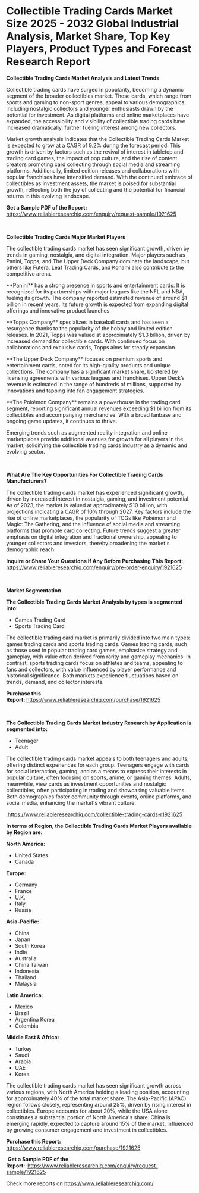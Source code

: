 <p><h1>Collectible Trading Cards Market Size 2025 - 2032 Global Industrial Analysis, Market Share, Top Key Players, Product Types and Forecast Research Report</h1></p><p><strong>Collectible Trading Cards Market Analysis and Latest Trends</strong></p>
<p><p>Collectible trading cards have surged in popularity, becoming a dynamic segment of the broader collectibles market. These cards, which range from sports and gaming to non-sport genres, appeal to various demographics, including nostalgic collectors and younger enthusiasts drawn by the potential for investment. As digital platforms and online marketplaces have expanded, the accessibility and visibility of collectible trading cards have increased dramatically, further fueling interest among new collectors.</p><p>Market growth analysis indicates that the Collectible Trading Cards Market is expected to grow at a CAGR of 9.2% during the forecast period. This growth is driven by factors such as the revival of interest in tabletop and trading card games, the impact of pop culture, and the rise of content creators promoting card collecting through social media and streaming platforms. Additionally, limited edition releases and collaborations with popular franchises have intensified demand. With the continued embrace of collectibles as investment assets, the market is poised for substantial growth, reflecting both the joy of collecting and the potential for financial returns in this evolving landscape.</p></p>
<p><strong>Get a Sample PDF of the Report:&nbsp;</strong> <a href="https://www.reliableresearchiq.com/enquiry/request-sample/1921625?utm_campaign=2277&utm_medium=2&utm_source=Github&utm_content=ia&utm_term=05042025&utm_id=collectible-trading-cards">https://www.reliableresearchiq.com/enquiry/request-sample/1921625</a></p>
<p>&nbsp;</p>
<p><strong>Collectible Trading Cards Major Market Players</strong></p>
<p><p>The collectible trading cards market has seen significant growth, driven by trends in gaming, nostalgia, and digital integration. Major players such as Panini, Topps, and The Upper Deck Company dominate the landscape, but others like Futera, Leaf Trading Cards, and Konami also contribute to the competitive arena.</p><p>**Panini** has a strong presence in sports and entertainment cards. It is recognized for its partnerships with major leagues like the NFL and NBA, fueling its growth. The company reported estimated revenue of around $1 billion in recent years. Its future growth is expected from expanding digital offerings and innovative product launches.</p><p>**Topps Company** specializes in baseball cards and has seen a resurgence thanks to the popularity of the hobby and limited edition releases. In 2021, Topps was valued at approximately $1.3 billion, driven by increased demand for collectible cards. With continued focus on collaborations and exclusive cards, Topps aims for steady expansion.</p><p>**The Upper Deck Company** focuses on premium sports and entertainment cards, noted for its high-quality products and unique collections. The company has a significant market share, bolstered by licensing agreements with various leagues and franchises. Upper Deck’s revenue is estimated in the range of hundreds of millions, supported by innovations and tapping into fan engagement strategies.</p><p>**The Pokémon Company** remains a powerhouse in the trading card segment, reporting significant annual revenues exceeding $1 billion from its collectibles and accompanying merchandise. With a broad fanbase and ongoing game updates, it continues to thrive.</p><p>Emerging trends such as augmented reality integration and online marketplaces provide additional avenues for growth for all players in the market, solidifying the collectible trading cards industry as a dynamic and evolving sector.</p></p>
<p>&nbsp;</p>
<p><strong>What Are The Key Opportunities For Collectible Trading Cards Manufacturers?</strong></p>
<p><p>The collectible trading cards market has experienced significant growth, driven by increased interest in nostalgia, gaming, and investment potential. As of 2023, the market is valued at approximately $10 billion, with projections indicating a CAGR of 10% through 2027. Key factors include the rise of online marketplaces, the popularity of TCGs like Pokémon and Magic: The Gathering, and the influence of social media and streaming platforms that promote card collecting. Future trends suggest a greater emphasis on digital integration and fractional ownership, appealing to younger collectors and investors, thereby broadening the market's demographic reach.</p></p>
<p><strong>Inquire or Share Your Questions If Any Before Purchasing This Report:</strong> <a href="https://www.reliableresearchiq.com/enquiry/pre-order-enquiry/1921625?utm_campaign=2277&utm_medium=2&utm_source=Github&utm_content=ia&utm_term=05042025&utm_id=collectible-trading-cards">https://www.reliableresearchiq.com/enquiry/pre-order-enquiry/1921625</a></p>
<p>&nbsp;</p>
<p><strong>Market Segmentation</strong></p>
<p><strong>The Collectible Trading Cards Market Analysis by types is segmented into:</strong></p>
<p><ul><li>Games Trading Card</li><li>Sports Trading Card</li></ul></p>
<p><p>The collectible trading card market is primarily divided into two main types: games trading cards and sports trading cards. Games trading cards, such as those used in popular trading card games, emphasize strategy and gameplay, with value often derived from rarity and gameplay mechanics. In contrast, sports trading cards focus on athletes and teams, appealing to fans and collectors, with value influenced by player performance and historical significance. Both markets experience fluctuations based on trends, demand, and collector interests.</p></p>
<p><strong>Purchase this Report:&nbsp;</strong><a href="https://www.reliableresearchiq.com/purchase/1921625?utm_campaign=2277&utm_medium=2&utm_source=Github&utm_content=ia&utm_term=05042025&utm_id=collectible-trading-cards">https://www.reliableresearchiq.com/purchase/1921625</a></p>
<p>&nbsp;</p>
<p><strong>The Collectible Trading Cards Market Industry Research by Application is segmented into:</strong></p>
<p><ul><li>Teenager</li><li>Adult</li></ul></p>
<p><p>The collectible trading cards market appeals to both teenagers and adults, offering distinct experiences for each group. Teenagers engage with cards for social interaction, gaming, and as a means to express their interests in popular culture, often focusing on sports, anime, or gaming themes. Adults, meanwhile, view cards as investment opportunities and nostalgic collectibles, often participating in trading and showcasing valuable items. Both demographics foster community through events, online platforms, and social media, enhancing the market's vibrant culture.</p></p>
<p><a href="https://www.reliableresearchiq.com/collectible-trading-cards-r1921625?utm_campaign=2277&utm_medium=2&utm_source=Github&utm_content=ia&utm_term=05042025&utm_id=collectible-trading-cards">&nbsp;https://www.reliableresearchiq.com/collectible-trading-cards-r1921625</a></p>
<p><strong>In terms of Region, the Collectible Trading Cards Market Players available by Region are:</strong></p>
<p>
    <p> <strong> North America: </strong>
        <ul>
            <li>United States</li>
            <li>Canada</li>
        </ul>
        </p> 
    <p> <strong> Europe: </strong>
        <ul>
            <li>Germany</li>
            <li>France</li>
            <li>U.K.</li>
            <li>Italy</li>
            <li>Russia</li>
        </ul>
        </p> 
    <p> <strong> Asia-Pacific: </strong>
        <ul>
            <li>China</li>
            <li>Japan</li>
            <li>South Korea</li>
            <li>India</li>
            <li>Australia</li>
            <li>China Taiwan</li>
            <li>Indonesia</li>
            <li>Thailand</li>
            <li>Malaysia</li>
        </ul>
        </p> 
    <p> <strong> Latin America: </strong>
        <ul>
            <li>Mexico</li>
            <li>Brazil</li>
            <li>Argentina Korea</li>
            <li>Colombia</li>
        </ul>
        </p> 
    <p> <strong> Middle East & Africa: </strong>
        <ul>
            <li>Turkey</li>
            <li>Saudi</li>
            <li>Arabia</li>
            <li>UAE</li>
            <li>Korea</li>
        </ul>
    </p>
    </p>
<p><p>The collectible trading cards market has seen significant growth across various regions, with North America holding a leading position, accounting for approximately 40% of the total market share. The Asia-Pacific (APAC) region follows closely, representing around 25%, driven by rising interest in collectibles. Europe accounts for about 20%, while the USA alone constitutes a substantial portion of North America's share. China is emerging rapidly, expected to capture around 15% of the market, influenced by growing consumer engagement and investment in collectibles.</p></p>
<p><strong>Purchase this Report: </strong><a href="https://www.reliableresearchiq.com/purchase/1921625?utm_campaign=2277&utm_medium=2&utm_source=Github&utm_content=ia&utm_term=05042025&utm_id=collectible-trading-cards">https://www.reliableresearchiq.com/purchase/1921625</a></p>
<p>&nbsp;<strong>Get a Sample PDF of the Report:&nbsp;&nbsp;</strong><a href="https://www.reliableresearchiq.com/enquiry/request-sample/1921625?utm_campaign=2277&utm_medium=2&utm_source=Github&utm_content=ia&utm_term=05042025&utm_id=collectible-trading-cards">https://www.reliableresearchiq.com/enquiry/request-sample/1921625</a></p>
<p><strong></strong></p>
<p>Check more reports on <a href="https://www.reliableresearchiq.com/?utm_campaign=2277&utm_medium=2&utm_source=Github&utm_content=ia&utm_term=05042025&utm_id=collectible-trading-cards">https://www.reliableresearchiq.com/</a></p>
